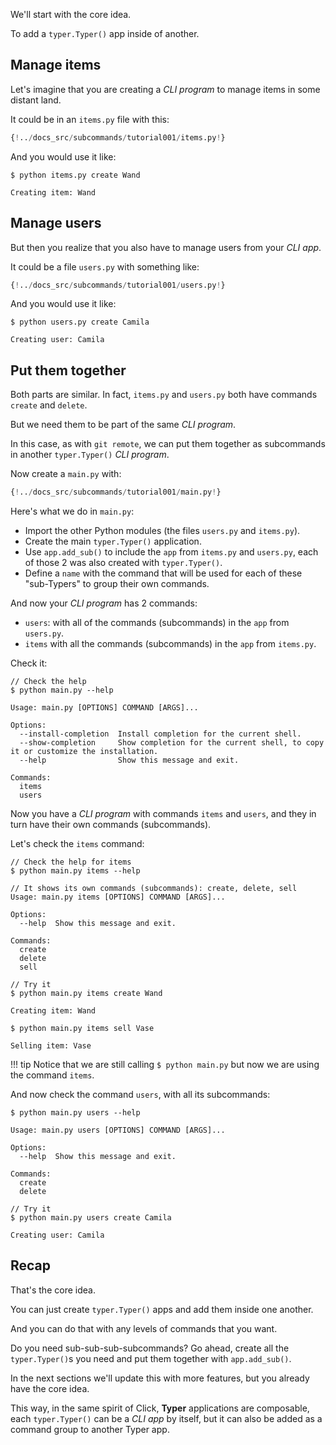 We'll start with the core idea.

To add a `typer.Typer()` app inside of another.

## Manage items

Let's imagine that you are creating a *CLI program* to manage items in some distant land.

It could be in an `items.py` file with this:

```Python
{!../docs_src/subcommands/tutorial001/items.py!}
```

And you would use it like:

<div class="termy">

```console
$ python items.py create Wand

Creating item: Wand
```

</div>

## Manage users

But then you realize that you also have to manage users from your *CLI app*.

It could be a file `users.py` with something like:

```Python
{!../docs_src/subcommands/tutorial001/users.py!}
```

And you would use it like:

<div class="termy">

```console
$ python users.py create Camila

Creating user: Camila
```

</div>

## Put them together

Both parts are similar. In fact, `items.py` and `users.py` both have commands `create` and `delete`.

But we need them to be part of the same *CLI program*.

In this case, as with `git remote`, we can put them together as subcommands in another `typer.Typer()` *CLI program*.

Now create a `main.py` with:

```Python hl_lines="3 4  7 8"
{!../docs_src/subcommands/tutorial001/main.py!}
```

Here's what we do in `main.py`:

* Import the other Python modules (the files `users.py` and `items.py`).
* Create the main `typer.Typer()` application.
* Use `app.add_sub()` to include the `app` from `items.py` and `users.py`, each of those 2 was also created with `typer.Typer()`.
* Define a `name` with the command that will be used for each of these "sub-Typers" to group their own commands.

And now your *CLI program* has 2 commands:

* `users`: with all of the commands (subcommands) in the `app` from `users.py`.
* `items` with all the commands (subcommands) in the `app` from `items.py`.

Check it:

<div class="termy">

```console
// Check the help
$ python main.py --help

Usage: main.py [OPTIONS] COMMAND [ARGS]...

Options:
  --install-completion  Install completion for the current shell.
  --show-completion     Show completion for the current shell, to copy it or customize the installation.
  --help                Show this message and exit.

Commands:
  items
  users
```

</div>

Now you have a *CLI program* with commands `items` and `users`, and they in turn have their own commands (subcommands).

Let's check the `items` command:

<div class="termy">

```console
// Check the help for items
$ python main.py items --help

// It shows its own commands (subcommands): create, delete, sell
Usage: main.py items [OPTIONS] COMMAND [ARGS]...

Options:
  --help  Show this message and exit.

Commands:
  create
  delete
  sell

// Try it
$ python main.py items create Wand

Creating item: Wand

$ python main.py items sell Vase

Selling item: Vase
```

</div>

!!! tip
    Notice that we are still calling `$ python main.py` but now we are using the command `items`.

And now check the command `users`, with all its subcommands:

<div class="termy">

```console
$ python main.py users --help

Usage: main.py users [OPTIONS] COMMAND [ARGS]...

Options:
  --help  Show this message and exit.

Commands:
  create
  delete

// Try it
$ python main.py users create Camila

Creating user: Camila
```

</div>

## Recap

That's the core idea.

You can just create `typer.Typer()` apps and add them inside one another.

And you can do that with any levels of commands that you want.

Do you need sub-sub-sub-subcommands? Go ahead, create all the `typer.Typer()`s you need and put them together with `app.add_sub()`.

In the next sections we'll update this with more features, but you already have the core idea.

This way, in the same spirit of Click, **Typer** applications are composable, each `typer.Typer()` can be a *CLI app* by itself, but it can also be added as a command group to another Typer app.
